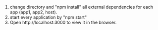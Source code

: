 1. change directory and "npm install" all external dependencies for each app (app1, app2, host).
2. start every application by "npm start"
3. Open http://localhost:3000 to view it in the browser.
